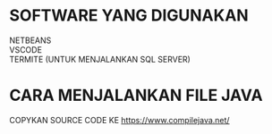 # SOFTWARE YANG DIGUNAKAN
 NETBEANS<br/>
 VSCODE<br/>
 TERMITE (UNTUK MENJALANKAN SQL SERVER)

# CARA MENJALANKAN FILE JAVA
COPYKAN SOURCE CODE KE https://www.compilejava.net/

